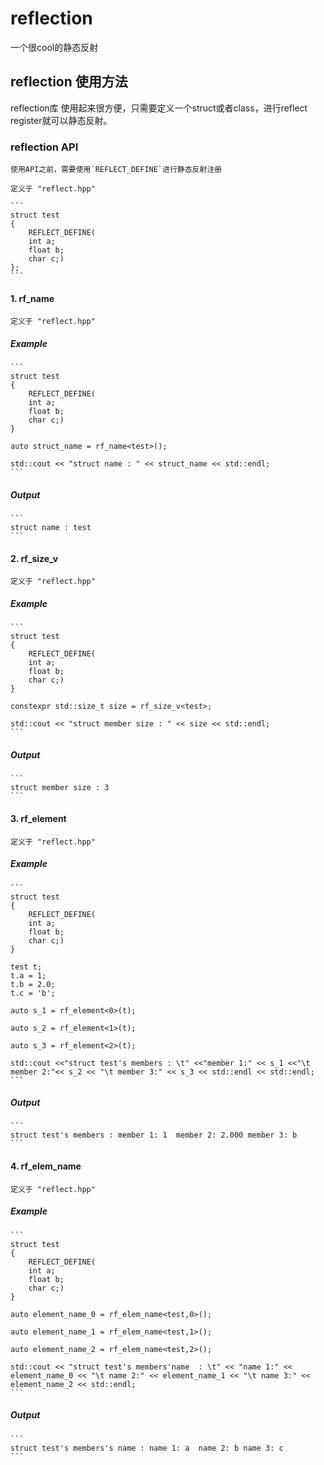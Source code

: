 # reflection
一个很cool的静态反射

## reflection 使用方法
reflection库 使用起来很方便，只需要定义一个struct或者class，进行reflect register就可以静态反射。


### reflection API
	使用API之前，需要使用`REFLECT_DEFINE`进行静态反射注册 

	定义于 "reflect.hpp"

	```
	struct test
	{
		REFLECT_DEFINE(
		int a;
		float b;
		char c;)
	};
	```

#### 1. rf_name
	定义于 "reflect.hpp"

##### Example 
	```
	struct test
	{
		REFLECT_DEFINE(
		int a;
		float b;
		char c;)
	}

	auto struct_name = rf_name<test>();

	std::cout << "struct name : " << struct_name << std::endl;
	```

##### Output

	```
	struct name : test
	```

#### 2. rf_size_v
	定义于 "reflect.hpp"

##### Example 
	```
	struct test
	{
		REFLECT_DEFINE(
		int a;
		float b;
		char c;)
	}

	constexpr std::size_t size = rf_size_v<test>;

	std::cout << "struct member size : " << size << std::endl;
	```

##### Output

	```
	struct member size : 3
	```

#### 3. rf_element
	定义于 "reflect.hpp"

##### Example 
	```
	struct test
	{
		REFLECT_DEFINE(
		int a;
		float b;
		char c;)
	}

	test t;
	t.a = 1;
	t.b = 2.0;
	t.c = 'b';

	auto s_1 = rf_element<0>(t);

	auto s_2 = rf_element<1>(t);

	auto s_3 = rf_element<2>(t);

	std::cout <<"struct test's members : \t" <<"member 1:" << s_1 <<"\t member 2:"<< s_2 << "\t member 3:" << s_3 << std::endl << std::endl;
	```

##### Output

	```
	struct test's members : member 1: 1  member 2: 2.000 member 3: b
	```


#### 4. rf_elem_name
	定义于 "reflect.hpp"

##### Example 
	```
	struct test
	{
		REFLECT_DEFINE(
		int a;
		float b;
		char c;)
	}

	auto element_name_0 = rf_elem_name<test,0>();

	auto element_name_1 = rf_elem_name<test,1>();

	auto element_name_2 = rf_elem_name<test,2>();

	std::cout << "struct test's members'name  : \t" << "name 1:" << element_name_0 << "\t name 2:" << element_name_1 << "\t name 3:" << element_name_2 << std::endl;
	```

##### Output

	```
	struct test's members's name : name 1: a  name 2: b name 3: c
	```
